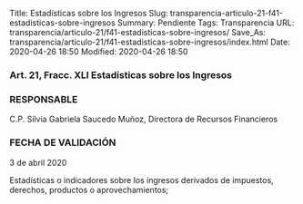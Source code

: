 Title: Estadísticas sobre los Ingresos
Slug: transparencia-articulo-21-f41-estadisticas-sobre-ingresos
Summary: Pendiente
Tags: Transparencia
URL: transparencia/articulo-21/f41-estadisticas-sobre-ingresos/
Save_As: transparencia/articulo-21/f41-estadisticas-sobre-ingresos/index.html
Date: 2020-04-26 18:50
Modified: 2020-04-26 18:50


### Art. 21, Fracc. XLI Estadísticas sobre los Ingresos

### RESPONSABLE

C.P. Silvia Gabriela Saucedo Muñoz, Directora de Recursos Financieros

### FECHA DE VALIDACIÓN

3 de abril 2020

Estadísticas o indicadores sobre los ingresos derivados de impuestos, derechos, productos o aprovechamientos;


